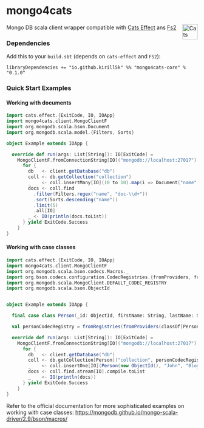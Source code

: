 mongo4cats
==========

<a href="https://typelevel.org/cats/"><img src="https://typelevel.org/cats/img/cats-badge.svg" height="40px" align="right" alt="Cats friendly" /></a>

Mongo DB scala client wrapper compatible with [Cats Effect](https://typelevel.org/cats-effect/) ans [Fs2](http://fs2.io/)

### Dependencies

Add this to your `build.sbt` (depends on `cats-effect` and `FS2`):

```
libraryDependencies += "io.github.kirill5k" %% "mongo4cats-core" % "0.1.0"
```

### Quick Start Examples

#### Working with documents

```scala
import cats.effect.{ExitCode, IO, IOApp}
import mongo4cats.client.MongoClientF
import org.mongodb.scala.bson.Document
import org.mongodb.scala.model.{Filters, Sorts}

object Example extends IOApp {

  override def run(args: List[String]): IO[ExitCode] =
    MongoClientF.fromConnectionString[IO]("mongodb://localhost:27017").use { client =>
      for {
        db   <- client.getDatabase("db")
        coll <- db.getCollection("collection")
        _    <- coll.insertMany[IO]((0 to 10).map(i => Document("name" -> s"doc-$i")).toList)
        docs <- coll.find
          .filter(Filters.regex("name", "doc-\\d+"))
          .sort(Sorts.descending("name"))
          .limit(5)
          .all[IO]
        _ <- IO(println(docs.toList))
      } yield ExitCode.Success
    }
}
```

#### Working with case classes

```scala
import cats.effect.{ExitCode, IO, IOApp}
import mongo4cats.client.MongoClientF
import org.mongodb.scala.bson.codecs.Macros._
import org.bson.codecs.configuration.CodecRegistries.{fromProviders, fromRegistries}
import org.mongodb.scala.MongoClient.DEFAULT_CODEC_REGISTRY
import org.mongodb.scala.bson.ObjectId


object Example extends IOApp {

  final case class Person(_id: ObjectId, firstName: String, lastName: String)

  val personCodecRegistry = fromRegistries(fromProviders(classOf[Person]), DEFAULT_CODEC_REGISTRY)

  override def run(args: List[String]): IO[ExitCode] =
    MongoClientF.fromConnectionString[IO]("mongodb://localhost:27017").use { client =>
      for {
        db   <- client.getDatabase("db")
        coll <- db.getCollection[Person]("collection", personCodecRegistry)
        _    <- coll.insertOne[IO](Person(new ObjectId(), "John", "Bloggs"))
        docs <- coll.find.stream[IO].compile.toList
        _    <- IO(println(docs))
      } yield ExitCode.Success
    }
}
```

Refer to the official documentation for more sophisticated examples on working with case classes: https://mongodb.github.io/mongo-scala-driver/2.9/bson/macros/
